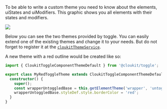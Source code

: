 To be able to write a custom theme you need to know about the elements, uiStates and uiModifiers.
This graphic shows you all elements with their states and modifiers.

![](https://cloukit.github.io/toggle/themeing/toggle-component-decomposed.svg)

Below you can see the two themes provided by toggle. You can easily extend one of the existing themes and change it to your needs. But do not forget to register it at the [`cloukitThemeService`](https://cloukit.github.io/#/guide/themeing).

A new theme with a red outline would be created like so:

```typescript
import { CloukitToggleComponentThemeDefault } from '@cloukit/toggle';

export class MyRedToggleTheme extends CloukitToggleComponentThemeDefault {
  constructor() {
    super();
    const wrapperUntoggledBase = this.getElementTheme('wrapper', 'untoggled', 'base');
    wrapperUntoggledBase.styleDef.style.borderColor = 'red';
  }
}
```
